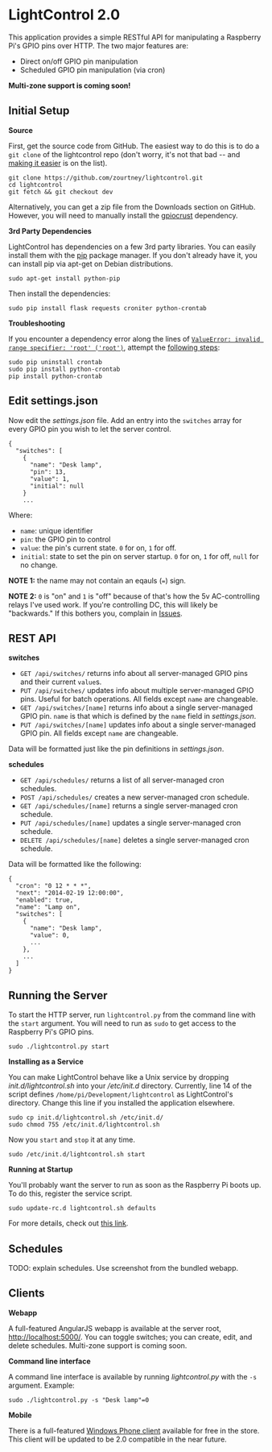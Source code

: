 LightControl 2.0
================

This application provides a simple RESTful API for manipulating a Raspberry Pi's GPIO pins over HTTP. The two major features are:

 - Direct on/off GPIO pin manipulation
 - Scheduled GPIO pin manipulation (via cron)

**Multi-zone support is coming soon!**

Initial Setup
-------------

**Source**

First, get the source code from GitHub. The easiest way to do this is to do a `git clone` of the lightcontrol repo (don't worry, it's not that bad -- and [making it easier](https://github.com/zourtney/lightcontrol/issues/1) is on the list).

    git clone https://github.com/zourtney/lightcontrol.git
    cd lightcontrol
    git fetch && git checkout dev

Alternatively, you can get a zip file from the Downloads section on GitHub. However, you will need to manually install the [gpiocrust](https://github.com/zourtney/gpiocrust) dependency.

**3rd Party Dependencies**

LightControl has dependencies on a few 3rd party libraries. You can easily install them with the [pip](https://pypi.python.org/pypi/pip/) package manager. If you don't already have it, you can install pip via apt-get on Debian distributions.

    sudo apt-get install python-pip

Then install the dependencies:

    sudo pip install flask requests croniter python-crontab

**Troubleshooting**

If you encounter a dependency error along the lines of [`ValueError: invalid range specifier: 'root' ('root')`](https://gist.github.com/zourtney/9340796), attempt the [following steps](https://bugs.launchpad.net/python-crontab/+bug/1199761):

    sudo pip uninstall crontab
    sudo pip install python-crontab
    pip install python-crontab

Edit settings.json
------------------

Now edit the *settings.json* file. Add an entry into the `switches` array for every GPIO pin you wish to let the server control.

    {
      "switches": [
        {
          "name": "Desk lamp",
          "pin": 13,
          "value": 1,
          "initial": null
        }
        ...

Where:

- `name`: unique identifier
- `pin`: the GPIO pin to control
- `value`: the pin's current state. `0` for on, `1` for off.
- `initial`: state to set the pin on server startup. `0` for on, `1` for off, `null` for no change.

**NOTE 1:** the name may not contain an eqauls (`=`) sign.

**NOTE 2:** `0` is "on" and `1` is "off" because of that's how the 5v AC-controlling relays I've used work. If you're controlling DC, this will likely be "backwards." If this bothers you, complain in [Issues](https://github.com/zourtney/lightcontrol/issues).

REST API
--------

**switches**

- `GET /api/switches/` returns info about all server-managed GPIO pins and their current `value`s.
- `PUT /api/switches/` updates info about multiple server-managed GPIO pins. Useful for batch operations. All fields except `name` are changeable.
- `GET /api/switches/[name]` returns info about a single server-managed GPIO pin. `name` is that which is defined by the `name` field in *settings.json*.
- `PUT /api/switches/[name]` updates info about a single server-managed GPIO pin. All fields except `name` are changeable.

Data will be formatted just like the pin definitions in *settings.json*.

**schedules**

- `GET /api/schedules/` returns a list of all server-managed cron schedules.
- `POST /api/schedules/` creates a new server-managed cron schedule.
- `GET /api/schedules/[name]` returns a single server-managed cron schedule.
- `PUT /api/schedules/[name]` updates a single server-managed cron schedule.
- `DELETE /api/schedules/[name]` deletes a single server-managed cron schedule.

Data will be formatted like the following:

    {
      "cron": "0 12 * * *", 
      "next": "2014-02-19 12:00:00", 
      "enabled": true, 
      "name": "Lamp on", 
      "switches": [
        {
          "name": "Desk lamp", 
          "value": 0,
          ...
        },
        ...
      ]
    }

Running the Server
------------------

To start the HTTP server, run `lightcontrol.py` from the command line with the `start` argument. You will need to run as `sudo` to get access to the Raspberry Pi's GPIO pins.

    sudo ./lightcontrol.py start

**Installing as a Service**

You can make LightControl behave like a Unix service by dropping *init.d/lightcontrol.sh* into your */etc/init.d* directory. Currently, line 14 of the script defines `/home/pi/Development/lightcontrol` as LightControl's directory. Change this line if you installed the application elsewhere.

    sudo cp init.d/lightcontrol.sh /etc/init.d/
    sudo chmod 755 /etc/init.d/lightcontrol.sh

Now you `start` and `stop` it at any time.

    sudo /etc/init.d/lightcontrol.sh start

**Running at Startup**

You'll probably want the server to run as soon as the Raspberry Pi boots up. To do this, register the service script.

    sudo update-rc.d lightcontrol.sh defaults

For more details, check out [this link](http://www.stuffaboutcode.com/2012/06/raspberry-pi-run-program-at-start-up.html).

Schedules
---------
TODO: explain schedules. Use screenshot from the bundled webapp.

Clients
-------

**Webapp**

A full-featured AngularJS webapp is available at the server root, [http://localhost:5000/](http://localhost:5000). You can toggle switches; you can create, edit, and delete schedules. Multi-zone support is coming soon.

**Command line interface**

A command line interface is available by running *lightcontrol.py* with the `-s` argument. Example:

    sudo ./lightcontrol.py -s "Desk lamp"=0

**Mobile**

There is a full-featured [Windows Phone client](http://www.windowsphone.com/en-us/store/app/lightcontrol/76eaf03e-8970-4957-bcca-d59486d2475f) available for free in the store. This client will be updated to be 2.0 compatible in the near future.